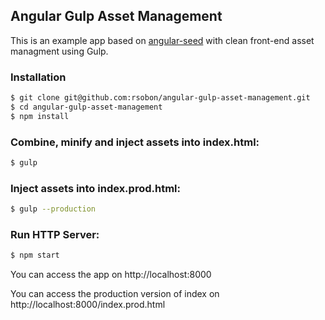 ## Angular Gulp Asset Management

This is an example app based on [angular-seed](https://github.com/angular/angular-seed) with clean front-end asset managment using Gulp.


### Installation

```bash
$ git clone git@github.com:rsobon/angular-gulp-asset-management.git
$ cd angular-gulp-asset-management
$ npm install
```

### Combine, minify and inject assets into index.html:

```bash
$ gulp
```

### Inject assets into index.prod.html:

```bash
$ gulp --production
```

### Run HTTP Server:

```bash
$ npm start
```

You can access the app on http://localhost:8000

You can access the production version of index on http://localhost:8000/index.prod.html